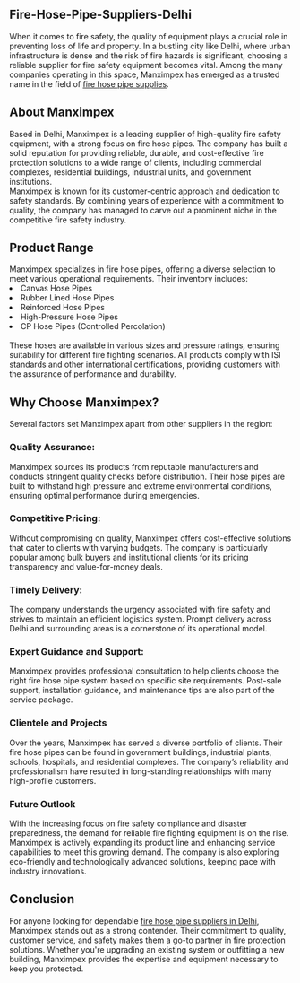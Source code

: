 <h2> Fire-Hose-Pipe-Suppliers-Delhi</h2>
When it comes to fire safety, the quality of equipment plays a crucial role in preventing loss of life and property. In a bustling city like Delhi, where urban infrastructure is dense and the risk of fire hazards is significant, choosing a reliable supplier for fire safety equipment becomes vital. Among the many companies operating in this space, Manximpex has emerged as a trusted name in the field of <a href="https://manximpex.com/hose-pipe/" title="fire hose pipe suppliers in delhi" alt"fire hose pipe suppliers in delhi" >fire hose pipe supplies</a>.<br>
<h2>About Manximpex </h2>
Based in Delhi, Manximpex is a leading supplier of high-quality fire safety equipment, with a strong focus on fire hose pipes. The company has built a solid reputation for providing reliable, durable, and cost-effective fire protection solutions to a wide range of clients, including commercial complexes, residential buildings, industrial units, and government institutions.<br>
Manximpex is known for its customer-centric approach and dedication to safety standards. By combining years of experience with a commitment to quality, the company has managed to carve out a prominent niche in the competitive fire safety industry.<br>
<h2>Product Range</h2>
Manximpex specializes in fire hose pipes, offering a diverse selection to meet various operational requirements. Their inventory includes:<br>
<li>Canvas Hose Pipes</li>
<li>Rubber Lined Hose Pipes</li>
<li>Reinforced Hose Pipes</li>
<li>High-Pressure Hose Pipes</li>
<li>CP Hose Pipes (Controlled Percolation)</li><br>
These hoses are available in various sizes and pressure ratings, ensuring suitability for different fire fighting scenarios. All products comply with ISI standards and other international certifications, providing customers with the assurance of performance and durability.<br>
<h2>Why Choose Manximpex?</h2>
Several factors set Manximpex apart from other suppliers in the region:<br>
<h3>Quality Assurance:</h3>
Manximpex sources its products from reputable manufacturers and conducts stringent quality checks before distribution. Their hose pipes are built to withstand high pressure and extreme environmental conditions, ensuring optimal performance during emergencies.<br>
<h3>Competitive Pricing:</h3>
Without compromising on quality, Manximpex offers cost-effective solutions that cater to clients with varying budgets. The company is particularly popular among bulk buyers and institutional clients for its pricing transparency and value-for-money deals.<br>
<h3>Timely Delivery:</h3>
The company understands the urgency associated with fire safety and strives to maintain an efficient logistics system. Prompt delivery across Delhi and surrounding areas is a cornerstone of its operational model.<br>
<h3>Expert Guidance and Support:</h3>
Manximpex provides professional consultation to help clients choose the right fire hose pipe system based on specific site requirements. Post-sale support, installation guidance, and maintenance tips are also part of the service package.<br>
<h3>Clientele and Projects</h3>
Over the years, Manximpex has served a diverse portfolio of clients. Their fire hose pipes can be found in government buildings, industrial plants, schools, hospitals, and residential complexes. The company’s reliability and professionalism have resulted in long-standing relationships with many high-profile customers.<br>
<h3>Future Outlook</h3>
With the increasing focus on fire safety compliance and disaster preparedness, the demand for reliable fire fighting equipment is on the rise. Manximpex is actively expanding its product line and enhancing service capabilities to meet this growing demand. The company is also exploring eco-friendly and technologically advanced solutions, keeping pace with industry innovations.<br>
<h2>Conclusion</h2>
For anyone looking for dependable <a href="https://manximpex.com/hose-pipe/" title"fire hose pipe suppliers in delhi" alt"fire hose pipe suppliers in delhi">fire hose pipe suppliers in Delhi</a>, Manximpex stands out as a strong contender. Their commitment to quality, customer service, and safety makes them a go-to partner in fire protection solutions. Whether you're upgrading an existing system or outfitting a new building, Manximpex provides the expertise and equipment necessary to keep you protected.
